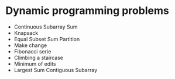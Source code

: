 # Dynamic programming problems

- Continuous Subarray Sum
- Knapsack
- Equal Subset Sum Partition
- Make change
- Fibonacci serie
- Climbing a staircase
- Minimum of edits
- Largest Sum Contiguous Subarray
